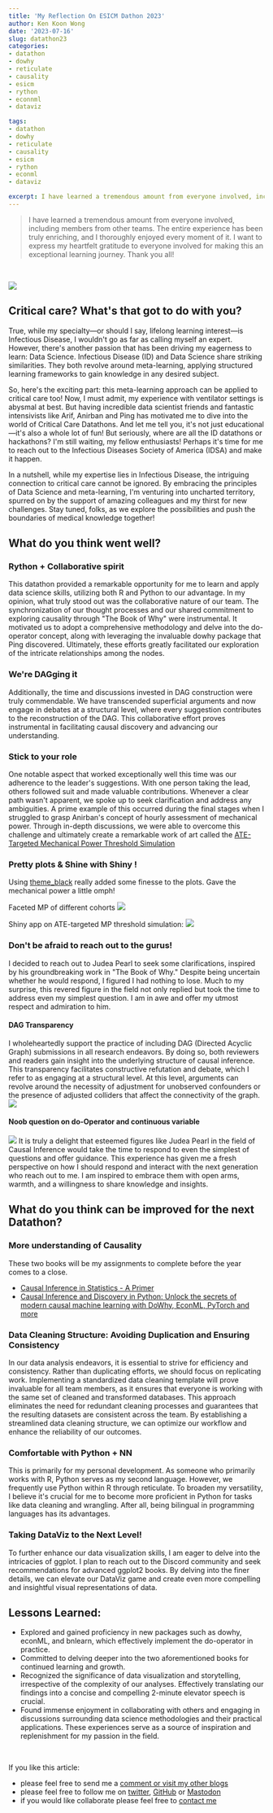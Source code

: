 ```yaml
---
title: 'My Reflection On ESICM Dathon 2023'
author: Ken Koon Wong
date: '2023-07-16'
slug: datathon23
categories: 
- datathon
- dowhy
- reticulate
- causality
- esicm
- rython
- econnml
- dataviz

tags: 
- datathon
- dowhy
- reticulate
- causality
- esicm
- rython
- econml
- dataviz

excerpt: I have learned a tremendous amount from everyone involved, including members from other teams. The entire experience has been truly enriching, and I thoroughly enjoyed every moment of it. I want to express my heartfelt gratitude to everyone involved for making this an exceptional learning journey. Thank you all!
---
```


>  I have learned a tremendous amount from everyone involved, including members from other teams. The entire experience has been truly enriching, and I thoroughly enjoyed every moment of it. I want to express my heartfelt gratitude to everyone involved for making this an exceptional learning journey. Thank you all!

<br>

[![](tweet.png)](https://twitter.com/anirbanb_007/status/1669867988323823616)

## Critical care? What's that got to do with you?
True, while my specialty—or should I say, lifelong learning interest—is Infectious Disease, I wouldn't go as far as calling myself an expert. However, there's another passion that has been driving my eagerness to learn: Data Science. Infectious Disease (ID) and Data Science share striking similarities. They both revolve around meta-learning, applying structured learning frameworks to gain knowledge in any desired subject.

So, here's the exciting part: this meta-learning approach can be applied to critical care too! Now, I must admit, my experience with ventilator settings is abysmal at best. But having incredible data scientist friends and fantastic intensivists like Arif, Anirban and Ping has motivated me to dive into the world of Critical Care Datathons. And let me tell you, it's not just educational—it's also a whole lot of fun! But seriously, where are all the ID datathons or hackathons? I'm still waiting, my fellow enthusiasts! Perhaps it's time for me to reach out to the Infectious Diseases Society of America (IDSA) and make it happen.

In a nutshell, while my expertise lies in Infectious Disease, the intriguing connection to critical care cannot be ignored. By embracing the principles of Data Science and meta-learning, I'm venturing into uncharted territory, spurred on by the support of amazing colleagues and my thirst for new challenges. Stay tuned, folks, as we explore the possibilities and push the boundaries of medical knowledge together!

## What do you think went well? 
### Rython + Collaborative spirit
This datathon provided a remarkable opportunity for me to learn and apply data science skills, utilizing both R and Python to our advantage. In my opinion, what truly stood out was the collaborative nature of our team. The synchronization of our thought processes and our shared commitment to exploring causality through "The Book of Why" were instrumental. It motivated us to adopt a comprehensive methodology and delve into the do-operator concept, along with leveraging the invaluable dowhy package that Ping discovered. Ultimately, these efforts greatly facilitated our exploration of the intricate relationships among the nodes.

### We're DAGging it
Additionally, the time and discussions invested in DAG construction were truly commendable. We have transcended superficial arguments and now engage in debates at a structural level, where every suggestion contributes to the reconstruction of the DAG. This collaborative effort proves instrumental in facilitating causal discovery and advancing our understanding.

### Stick to your role
One notable aspect that worked exceptionally well this time was our adherence to the leader's suggestions. With one person taking the lead, others followed suit and made valuable contributions. Whenever a clear path wasn't apparent, we spoke up to seek clarification and address any ambiguities. A prime example of this occurred during the final stages when I struggled to grasp Anirban's concept of hourly assessment of mechanical power. Through in-depth discussions, we were able to overcome this challenge and ultimately create a remarkable work of art called the [ATE-Targeted Mechanical Power Threshold Simulation](https://kenkoonwong.shinyapps.io/team4_vanguard_mp_sim/)

### Pretty plots & Shine with Shiny !
Using [theme_black](https://gist.github.com/jslefche/eff85ef06b4705e6efbc) really added some finesse to the plots. Gave the mechanical power a little omph! 

Faceted MP of different cohorts
![](ate_facet.png)

Shiny app on ATE-targeted MP threshold simulation:
[![](ate.png)](https://kenkoonwong.shinyapps.io/team4_vanguard_mp_sim/)

### Don't be afraid to reach out to the gurus! 
I decided to reach out to Judea Pearl to seek some clarifications, inspired by his groundbreaking work in "The Book of Why." Despite being uncertain whether he would respond, I figured I had nothing to lose. Much to my surprise, this revered figure in the field not only replied but took the time to address even my simplest question. I am in awe and offer my utmost respect and admiration to him.

#### DAG Transparency
I wholeheartedly support the practice of including DAG (Directed Acyclic Graph) submissions in all research endeavors. By doing so, both reviewers and readers gain insight into the underlying structure of causal inference. This transparency facilitates constructive refutation and debate, which I refer to as engaging at a structural level. At this level, arguments can revolve around the necessity of adjustment for unobserved confounders or the presence of adjusted colliders that affect the connectivity of the graph.
![](judea_tweet.png)

#### Noob question on do-Operator and continuous variable
![](judea_tweet2.png)
It is truly a delight that esteemed figures like Judea Pearl in the field of Causal Inference would take the time to respond to even the simplest of questions and offer guidance. This experience has given me a fresh perspective on how I should respond and interact with the next generation who reach out to me. I am inspired to embrace them with open arms, warmth, and a willingness to share knowledge and insights.


## What do you think can be improved for the next Datathon?
### More understanding of Causality
These two books will be my assignments to complete before the year comes to a close.
- [Causal Inference in Statistics - A Primer](https://www.amazon.com/Causal-Inference-Statistics-Judea-Pearl/dp/1119186846/ref=sr_1_1?keywords=causal+inference+in+statistics+a+primer&qid=1689519922&sprefix=causal+inference+%2Caps%2C96&sr=8-1)
- [Causal Inference and Discovery in Python: Unlock the secrets of modern causal machine learning with DoWhy, EconML, PyTorch and more](https://www.amazon.com/Causal-Inference-Discovery-Python-learning/dp/1804612987/ref=sr_1_1?keywords=causal+inference+and+discovery+in+python&qid=1689519968&sprefix=causal+inference+and+disc%2Caps%2C101&sr=8-1)

### Data Cleaning Structure: Avoiding Duplication and Ensuring Consistency
In our data analysis endeavors, it is essential to strive for efficiency and consistency. Rather than duplicating efforts, we should focus on replicating work. Implementing a standardized data cleaning template will prove invaluable for all team members, as it ensures that everyone is working with the same set of cleaned and transformed databases. This approach eliminates the need for redundant cleaning processes and guarantees that the resulting datasets are consistent across the team. By establishing a streamlined data cleaning structure, we can optimize our workflow and enhance the reliability of our outcomes.

### Comfortable with Python + NN
This is primarily for my personal development. As someone who primarily works with R, Python serves as my second language. However, we frequently use Python within R through reticulate. To broaden my versatility, I believe it's crucial for me to become more proficient in Python for tasks like data cleaning and wrangling. After all, being bilingual in programming languages has its advantages.

### Taking DataViz to the Next Level!
To further enhance our data visualization skills, I am eager to delve into the intricacies of ggplot. I plan to reach out to the Discord community and seek recommendations for advanced ggplot2 books. By delving into the finer details, we can elevate our DataViz game and create even more compelling and insightful visual representations of data.

## Lessons Learned:
- Explored and gained proficiency in new packages such as dowhy, econML, and bnlearn, which effectively implement the do-operator in practice.
- Committed to delving deeper into the two aforementioned books for continued learning and growth.
- Recognized the significance of data visualization and storytelling, irrespective of the complexity of our analyses. Effectively translating our findings into a concise and compelling 2-minute elevator speech is crucial.
- Found immense enjoyment in collaborating with others and engaging in discussions surrounding data science methodologies and their practical applications. These experiences serve as a source of inspiration and replenishment for my passion in the field.


<br>

If you like this article:
  - please feel free to send me a [comment or visit my other blogs](https://www.kenkoonwong.com/blog/)
- please feel free to follow me on [twitter](https://twitter.com/kenkoonwong/), [GitHub](https://github.com/kenkoonwong/) or [Mastodon](https://med-mastodon.com/@kenkoonwong)
- if you would like collaborate please feel free to [contact me](https://www.kenkoonwong.com/contact/)
